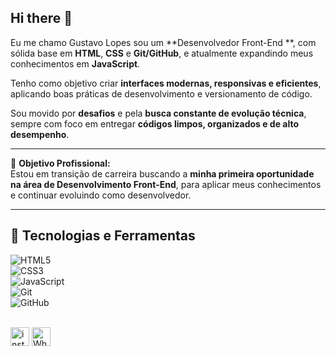 ## Hi there 👋



Eu me chamo Gustavo Lopes sou um **Desenvolvedor Front-End **, com sólida base em **HTML**, **CSS** e **Git/GitHub**, e atualmente expandindo meus conhecimentos em **JavaScript**.  

Tenho como objetivo criar **interfaces modernas, responsivas e eficientes**, aplicando boas práticas de desenvolvimento e versionamento de código.  

Sou movido por **desafios** e pela **busca constante de evolução técnica**, sempre com foco em entregar **códigos limpos, organizados e de alto desempenho**.  

---

🎯 **Objetivo Profissional:**  
Estou em transição de carreira buscando a **minha primeira oportunidade na área de Desenvolvimento Front-End**, para aplicar meus conhecimentos e continuar evoluindo como desenvolvedor.  

---

## 🧠 Tecnologias e Ferramentas  

![HTML5](https://img.shields.io/badge/HTML5-E34F26?style=for-the-badge&logo=html5&logoColor=white)  
![CSS3](https://img.shields.io/badge/CSS3-1572B6?style=for-the-badge&logo=css3&logoColor=white)  
![JavaScript](https://img.shields.io/badge/JavaScript-F7DF1E?style=for-the-badge&logo=javascript&logoColor=black)  
![Git](https://img.shields.io/badge/Git-F05032?style=for-the-badge&logo=git&logoColor=white)  
![GitHub](https://img.shields.io/badge/GitHub-181717?style=for-the-badge&logo=github&logoColor=white)  
  
          
<br>   
            <a href="https://www.instagram.com/gustavo_scura_/"><img src="https://github.com/user-attachments/assets/6e1107bf-6cc3-4fd5-9623-b947e6b2fa8e" width="30" height="30" alt="instagram "/></a> 
            <a href="https://wa.me/5515996832204 target="_blank"><img src="https://github.com/user-attachments/assets/c87109ef-d3f1-49c6-8cac-23bc834cd514" width="30" height="30" alt="WhatsApp "/></a>
            <br>
            <br>
     






